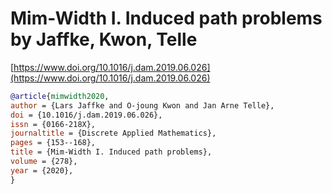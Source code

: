 # Mim-Width I. Induced path problems by Jaffke, Kwon, Telle

[https://www.doi.org/10.1016/j.dam.2019.06.026](https://www.doi.org/10.1016/j.dam.2019.06.026)

```bibtex
@article{mimwidth2020,
author = {Lars Jaffke and O-joung Kwon and Jan Arne Telle},
doi = {10.1016/j.dam.2019.06.026},
issn = {0166-218X},
journaltitle = {Discrete Applied Mathematics},
pages = {153--168},
title = {Mim-Width I. Induced path problems},
volume = {278},
year = {2020},
}
```